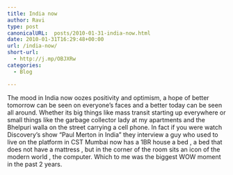 ```yaml
---
title: India now
author: Ravi
type: post
canonicalURL:  posts/2010-01-31-india-now.html
date: 2010-01-31T16:29:48+00:00
url: /india-now/
short-url:
  - http://j.mp/OBJXRw
categories:
  - Blog

---
```

The mood in India now oozes positivity and optimism, a hope of better tomorrow can be seen on everyone&#8217;s faces and a better today can be seen all around. Whether its big things like mass transit starting up everywhere or small things like the garbage collector lady at my apartments and the Bhelpuri walla on the street carrying a cell phone. In fact if you were watch Discovery&#8217;s show &#8220;Paul Merton in India&#8221; they interview a guy who used to live on the platform in CST Mumbai now has a 1BR house a bed , a bed that does not have a mattress , but in the corner of the room sits an icon of the modern world , the computer. Which to me was the biggest WOW moment in the past 2 years.